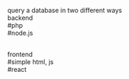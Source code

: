 query a database in two different ways  <br/>
 backend<br/>
 #php<br/>
 #node.js<br/>
 
 <br/>
 frontend<br/>
 #simple html, js <br/>
 #react
 
 
 
 
